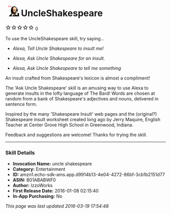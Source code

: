 # &nbsp;<img src="app_icon" alt="UncleShakespeare icon" width="36"> UncleShakespeare
![0 stars](../../../images/ic_star_border_black_18dp_1x.png)![0 stars](../../../images/ic_star_border_black_18dp_1x.png)![0 stars](../../../images/ic_star_border_black_18dp_1x.png)![0 stars](../../../images/ic_star_border_black_18dp_1x.png)![0 stars](../../../images/ic_star_border_black_18dp_1x.png) 0

To use the UncleShakespeare skill, try saying...

* *Alexa, Tell Uncle Shakespeare to insult me!*

* *Alexa, Ask Uncle Shakespeare for an insult.*

* *Alexa, Ask Uncle Shakespeare to tell me something*

An insult crafted from Shakespeare's lexicon is almost a compliment!

The 'Ask Uncle Shakespeare' skill is an amusing way to use Alexa to generate insults in the lofty language of The Bard! Words are chosen at random from a bank of Shakespeare's adjectives and nouns, delivered in sentence form.

Inspired by the many 'Shakespeare Insult' web pages and the (original?) Shakespeare insult worksheet created long ago by Jerry Maquire, English Teacher at Center Grove High School in Greenwood, Indiana.

Feedback and suggestions are welcome!
Thanks for trying the skill.

***

### Skill Details

* **Invocation Name:** uncle shakespeare
* **Category:** Entertainment
* **ID:** amzn1.echo-sdk-ams.app.d9914b13-4e04-4272-86bf-3cb1b2151d77
* **ASIN:** B01ABABWF0
* **Author:** IzzoWorks
* **First Release Date:** 2016-01-08 02:15:40
* **In-App Purchasing:** No

*This page was last updated 2016-03-19 17:54:48*
